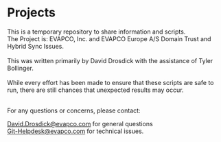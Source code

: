 # Projects

This is a temporary repository to share information and scripts. <br>
The Project is: EVAPCO, Inc. and EVAPCO Europe A/S Domain Trust and Hybrid Sync Issues. <br>  
This was written primarily by David Drosdick with the assistance of Tyler Bollinger. <br>  
While every effort has been made to ensure that these scripts are safe to run, there are still chances that unexpected results may occur.<br>   

<br>
For any questions or concerns, please contact: <br>

[David.Drosdick@evapco.com](mailto:David.Drosdick@evapco.com)  for general questions <br>
 [Git-Helpdesk@evapco.com](mailto:Git-Heldpesk@evapco.com)     for technical issues.